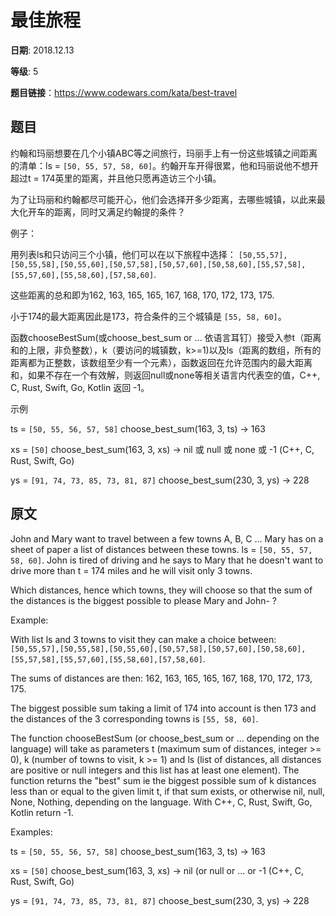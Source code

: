 # 最佳旅程

**日期**: 2018.12.13

**等级**: 5

**题目链接**：https://www.codewars.com/kata/best-travel

## 题目
约翰和玛丽想要在几个小镇ABC等之间旅行，玛丽手上有一份这些城镇之间距离的清单：ls = `[50, 55, 57, 58, 60]`。约翰开车开得很累，他和玛丽说他不想开超过t = 174英里的距离，并且他只愿再造访三个小镇。

为了让玛丽和约翰都尽可能开心，他们会选择开多少距离，去哪些城镇，以此来最大化开车的距离，同时又满足约翰提的条件？

例子：

用列表ls和只访问三个小镇，他们可以在以下旅程中选择： `[50,55,57],[50,55,58],[50,55,60],[50,57,58],[50,57,60],[50,58,60],[55,57,58],[55,57,60],[55,58,60],[57,58,60]`.

这些距离的总和即为162, 163, 165, 165, 167, 168, 170, 172, 173, 175.

小于174的最大距离因此是173，符合条件的三个城镇是 `[55, 58, 60]`。

函数chooseBestSum(或choose_best_sum or ... 依语言耳钉）接受入参t（距离和的上限，非负整数），k（要访问的城镇数，k>=1)以及ls（距离的数组，所有的距离都为正整数，该数组至少有一个元素），函数返回在允许范围内的最大距离和，如果不存在一个有效解，则返回null或none等相关语言内代表空的值，C++, C, Rust, Swift, Go, Kotlin 返回 -1。

示例

ts = `[50, 55, 56, 57, 58]` choose_best_sum(163, 3, ts) -> 163

xs = `[50]` choose_best_sum(163, 3, xs) -> nil 或 null 或 none 或 -1 (C++, C, Rust, Swift, Go)

ys = `[91, 74, 73, 85, 73, 81, 87]` choose_best_sum(230, 3, ys) -> 228


## 原文

John and Mary want to travel between a few towns A, B, C ... Mary has on a sheet of paper a list of distances between these towns. ls = `[50, 55, 57, 58, 60]`. John is tired of driving and he says to Mary that he doesn't want to drive more than t = 174 miles and he will visit only 3 towns.

Which distances, hence which towns, they will choose so that the sum of the distances is the biggest possible to please Mary and John- ?

Example:

With list ls and 3 towns to visit they can make a choice between: `[50,55,57],[50,55,58],[50,55,60],[50,57,58],[50,57,60],[50,58,60],[55,57,58],[55,57,60],[55,58,60],[57,58,60]`.

The sums of distances are then: 162, 163, 165, 165, 167, 168, 170, 172, 173, 175.

The biggest possible sum taking a limit of 174 into account is then 173 and the distances of the 3 corresponding towns is `[55, 58, 60]`.

The function chooseBestSum (or choose_best_sum or ... depending on the language) will take as parameters t (maximum sum of distances, integer >= 0), k (number of towns to visit, k >= 1) and ls (list of distances, all distances are positive or null integers and this list has at least one element). The function returns the "best" sum ie the biggest possible sum of k distances less than or equal to the given limit t, if that sum exists, or otherwise nil, null, None, Nothing, depending on the language. With C++, C, Rust, Swift, Go, Kotlin return -1.

Examples:

ts = `[50, 55, 56, 57, 58]` choose_best_sum(163, 3, ts) -> 163

xs = `[50]` choose_best_sum(163, 3, xs) -> nil (or null or ... or -1 (C++, C, Rust, Swift, Go)

ys = `[91, 74, 73, 85, 73, 81, 87]` choose_best_sum(230, 3, ys) -> 228